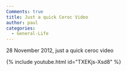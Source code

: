 ```yaml
---
Comments: true
title: Just a quick Ceroc Video
author: paul
categories:
  - General-Life
---
```

28 November 2012, just a quick ceroc video

{% include youtube.html id="TXEKjs-Xsd8" %}
